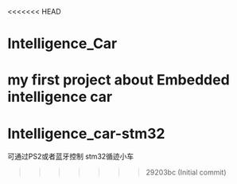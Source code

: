 <<<<<<< HEAD
# Intelligence_Car
my first project about Embedded intelligence car
=======
# Intelligence_car-stm32
可通过PS2或者蓝牙控制   stm32循迹小车
>>>>>>> 29203bc (Initial commit)
